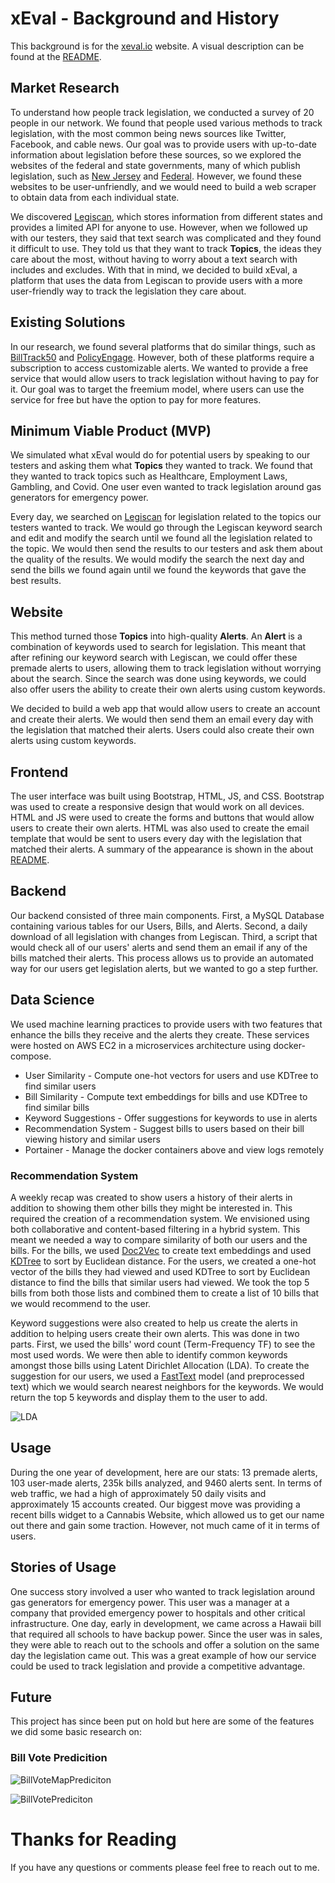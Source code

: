 
# xEval - Background and History

This background is for the [xeval.io](https://www.xeval.io/) website. A visual description can be found at the [README](../docs/xEval.md).

## Market Research

To understand how people track legislation, we conducted a survey of 20 people in our network. We found that people used various methods to track legislation, with the most common being news sources like Twitter, Facebook, and cable news. Our goal was to provide users with up-to-date information about legislation before these sources, so we explored the websites of the federal and state governments, many of which publish legislation, such as [New Jersey](https://www.njleg.state.nj.us/disclaimer) and [Federal](https://www.congress.gov). However, we found these websites to be user-unfriendly, and we would need to build a web scraper to obtain data from each individual state.

We discovered [Legiscan](https://legiscan.com/), which stores information from different states and provides a limited API for anyone to use. However, when we followed up with our testers, they said that text search was complicated and they found it difficult to use. They told us that they want to track **Topics**, the ideas they care about the most, without having to worry about a text search with includes and excludes. With that in mind, we decided to build xEval, a platform that uses the data from Legiscan to provide users with a more user-friendly way to track the legislation they care about.

## Existing Solutions

In our research, we found several platforms that do similar things, such as [BillTrack50](https://www.billtrack50.com/) and [PolicyEngage](https://policyengage.com/). However, both of these platforms require a subscription to access customizable alerts. We wanted to provide a free service that would allow users to track legislation without having to pay for it. Our goal was to target the freemium model, where users can use the service for free but have the option to pay for more features.

## Minimum Viable Product (MVP)

We simulated what xEval would do for potential users by speaking to our testers and asking them what **Topics** they wanted to track. We found that they wanted to track topics such as Healthcare, Employment Laws, Gambling, and Covid. One user even wanted to track legislation around gas generators for emergency power.

Every day, we searched on [Legiscan](https://legiscan.com/) for legislation related to the topics our testers wanted to track. We would go through the Legiscan keyword search and edit and modify the search until we found all the legislation related to the topic. We would then send the results to our testers and ask them about the quality of the results. We would modify the search the next day and send the bills we found again until we found the keywords that gave the best results.

## Website

This method turned those **Topics** into high-quality  **Alerts**. An  **Alert** is a combination of keywords used to search for legislation. This meant that after refining our keyword search with Legiscan, we could offer these premade alerts to users, allowing them to track legislation without worrying about the search. Since the search was done using keywords, we could also offer users the ability to create their own alerts using custom keywords.

We decided to build a web app that would allow users to create an account and create their alerts. We would then send them an email every day with the legislation that matched their alerts. Users could also create their own alerts using custom keywords.

## Frontend

The user interface was built using Bootstrap, HTML, JS, and CSS. Bootstrap was used to create a responsive design that would work on all devices. HTML and JS were used to create the forms and buttons that would allow users to create their own alerts. HTML was also used to create the email template that would be sent to users every day with the legislation that matched their alerts. A summary of the appearance is shown in the about [README](../docs/xEval.md).


## Backend

Our backend consisted of three main components. First, a MySQL Database containing various tables for our Users, Bills, and Alerts. Second, a daily download of all legislation with changes from Legiscan. Third, a script that would check all of our users' alerts and send them an email if any of the bills matched their alerts. This process allows us to provide an automated way for our users get legislation alerts, but we wanted to go a step further.

## Data Science

We used machine learning practices to provide users with two features that enhance the bills they receive and the alerts they create. These services were hosted on AWS EC2 in a microservices architecture using docker-compose.

* User Similarity - Compute one-hot vectors for users and use KDTree to find similar users
* Bill Similarity - Compute text embeddings for bills and use KDTree to find similar bills
* Keyword Suggestions - Offer suggestions for keywords to use in alerts
* Recommendation System - Suggest bills to users based on their bill viewing history and similar users
* Portainer - Manage the docker containers above and view logs remotely

### Recommendation System

A weekly recap was created to show users a history of their alerts in addition to showing them other bills they might be interested in. This required the creation of a recommendation system. We envisioned using both collaborative and content-based filtering in a hybrid system. This meant we needed a way to compare similarity of both our users and the bills. For the bills, we used [Doc2Vec](https://radimrehurek.com/gensim/models/doc2vec.html) to create text embeddings and used [KDTree](https://scikit-learn.org/stable/modules/generated/sklearn.neighbors.KDTree.html) to sort by Euclidean distance. For the users, we created a one-hot vector of the bills they had viewed and used KDTree to sort by Euclidean distance to find the bills that similar users had viewed. We took the top 5 bills from both those lists and combined them to create a list of 10 bills that we would recommend to the user.

Keyword suggestions were also created to help us create the alerts in addition to helping users create their own alerts. This was done in two parts. First, we used the bills' word count (Term-Frequency TF) to see the most used words. We were then able to identify common keywords amongst those bills using Latent Dirichlet Allocation (LDA). To create the suggestion for our users, we used a [FastText](https://fasttext.cc/docs/en/unsupervised-tutorial.html) model (and preprocessed text) which we would search nearest neighbors for the keywords. We would return the top 5 keywords and display them to the user to add.

![LDA](../images/lda_viz.webp)

## Usage

During the one year of development, here are our stats: 13 premade alerts, 103 user-made alerts, 235k bills analyzed, and 9460 alerts sent. In terms of web traffic, we had a high of approximately 50 daily visits and approximately 15 accounts created. Our biggest move was providing a recent bills widget to a Cannabis Website, which allowed us to get our name out there and gain some traction. However, not much came of it in terms of users.

## Stories of Usage

One success story involved a user who wanted to track legislation around gas generators for emergency power. This user was a manager at a company that provided emergency power to hospitals and other critical infrastructure. One day, early in development, we came across a Hawaii bill that required all schools to have backup power. Since the user was in sales, they were able to reach out to the schools and offer a solution on the same day the legislation came out. This was a great example of how our service could be used to track legislation and provide a competitive advantage.

## Future

This project has since been put on hold but here are some of the features we did some basic research on:

### Bill Vote Predicition

![BillVoteMapPrediciton](../images/map_viz.webp)

![BillVotePrediciton](../images/prediction_viz.webp)

# Thanks for Reading

If you have any questions or comments please feel free to reach out to me.
